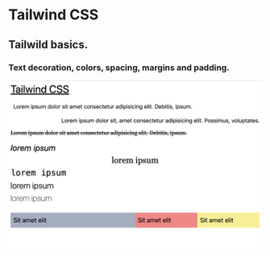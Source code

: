# Tailwind CSS

## Tailwild basics.

### Text decoration, colors, spacing, margins and padding.

![public/index.html](public/imgs/spacing_margins_typography.png)
